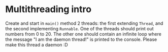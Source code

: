 # Multithreading intro

Create and start in `main()` method 2 threads: the first extending `Thread`, and the second implementing `Runnable`.
One of the threads should print out numbers from 0 to 20.
The other one should contain an infinite loop where the message "I am the daemon thread!" is printed to the console.
Please make this thread a daemon :D
